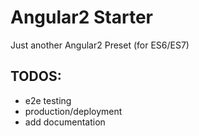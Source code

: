 # Angular2 Starter
Just another Angular2 Preset (for ES6/ES7)

## TODOS:
- e2e testing
- production/deployment
- add documentation
